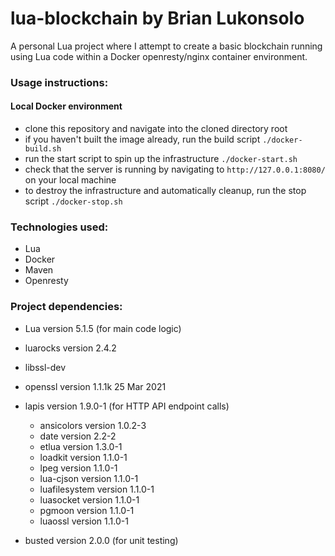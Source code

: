 # lua-blockchain by Brian Lukonsolo
 A personal Lua project where I attempt to create a basic blockchain running using Lua code within a Docker openresty/nginx container environment.
 
### Usage instructions:
 
 #### Local Docker environment
 - clone this repository and navigate into the cloned directory root
 - if you haven't built the image already, run the build script `./docker-build.sh`
 - run the start script to spin up the infrastructure `./docker-start.sh`
 - check that the server is running by navigating to `http://127.0.0.1:8080/` on your local machine
 - to destroy the infrastructure and automatically cleanup, run the stop script `./docker-stop.sh`
 
### Technologies used:
 
 - Lua
 - Docker
 - Maven
 - Openresty

### Project dependencies:

 - Lua version 5.1.5 (for main code logic)
 - luarocks version 2.4.2
 - libssl-dev
 - openssl version 1.1.1k 25 Mar 2021
 
 - lapis version 1.9.0-1 (for HTTP API endpoint calls)
    - ansicolors    version 1.0.2-3
    - date          version 2.2-2
    - etlua         version 1.3.0-1
    - loadkit       version 1.1.0-1
    - lpeg          version 1.1.0-1
    - lua-cjson     version 1.1.0-1
    - luafilesystem version 1.1.0-1
    - luasocket     version 1.1.0-1
    - pgmoon        version 1.1.0-1
    - luaossl       version 1.1.0-1

 - busted version 2.0.0 (for unit testing)


